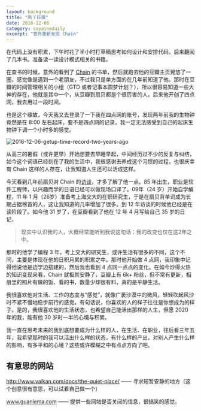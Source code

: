 ```yaml
---
layout: background
title: "所丫日报" 
date: 2016-12-06 
category: soyainedaily 
excerpt: "意外重新发现 Chain"
---
```


在代码上没有积累，下午时花了半小时打草稿思考如何设计和安排代码，后来翻阅了几本书。准备读一读设计模式相关的书籍。

在查书的时候，意外的看到了 [Chain](https://www.douban.com/people/chain233/) 的书单，然后就跑去他的豆瓣主页晃悠了一圈，感觉像是遇到一个老朋友，不过我只是单方面的在几年前知道了他。那时在豆瓣的时间管理相关的小组（GTD 或者记事本圆梦计划？），所以很容易知道一些大神的存在，他就是其中一个，从豆瓣到扇贝都是个很厉害的人，后来他开创了四点网，我去用过一段时间。

也是这个缘故，今天我又去登录了一下我在四点网的账号，发现两年前我的生物钟竟然是在 8:00 左右起床，要不是四点网的记录，我一定无法感受到自己的起床生物钟下调一个小时多的感觉。

![2016-12-06-getup-time-record-two-years-ago](/diary/img/2016-12-06-getup-time-record-two-years-ago.PNG)

从高三的暑假（或许更早）开始想要去早睡早起，中间经历过不少的反复与纠结，如今这个词语已经刻在了我的生活中，我很感谢去养成这个习惯的过程，也很庆幸有 Chain 这样的人存在，让我知道人生还可以活成这样。

今天看到几年前扇贝对 Chain 的[访谈](https://www.shanbay.com/weekly/article/184/)，才多了解了他一点。85 年出生，职业是软件工程师，以兴趣而学的日语已经可以做现场口译了。09年（24 岁）开始自学编程，11 年 1 月（26岁）准备考上海交大的在职研究生，于是在扇贝背单词成为长期占据榜首的人，这让我知道的几率增加了很多。到 12 年访谈的时候他已经是在读阶段了。如今他 31 岁了，在豆瓣看到了他在 12 年 4 月写给自己 35 岁的日记，

> 现实中认识我的人，大概经常能听到我说这句话：我的改变也仅在这2年之中。

那时的他学了编程 3 年，考上交大的研究生，或许生活有很多的不同，这个不同，主要是体现在他的日积月累的积累之中。那时他开始做 4 点网，我印象中记得他说他是边学边搭建的，然后我也看到 4 点网一点点的变化。在如今炒得火热的知识变现来看，Chain 就极其安静了，豆瓣上有 6k+ 粉丝，但不常有更新，相册里的照片有做的饭、看的书，数量少却很有料，真的是平静生活。

我很喜欢他对生活、工作的态度与“感觉”，就像广袤沙漠中的微风，轻轻吹起风沙时不紧不慢地稳步前行的感觉。有句话说，你喜欢的人的样子往往是你想成为的样子。是的，我很喜欢他的生活状态，也希望自己能活出那样的人生，但愿 2020 年的我，能有他 30 岁时一半的心境与积累。

我一直在思考未来的我到底想要成为什么样的人，在生活、在职业，往后看三年五年，我希望那时的我可以活出什么样的状态，有什么样的产出，对别人产生什么样的影响，有多平和的心境？这些或许模糊之中有点点方向了吧。

## 有意思的网站

http://www.vaikan.com/docs/the-quiet-place/  —— 寻求短暂安静的地方（这个创意很有意思，可以试着自己做一个）

www.guanlema.com —— 提供一些网站是否关闭的信息，很搞笑的感觉。